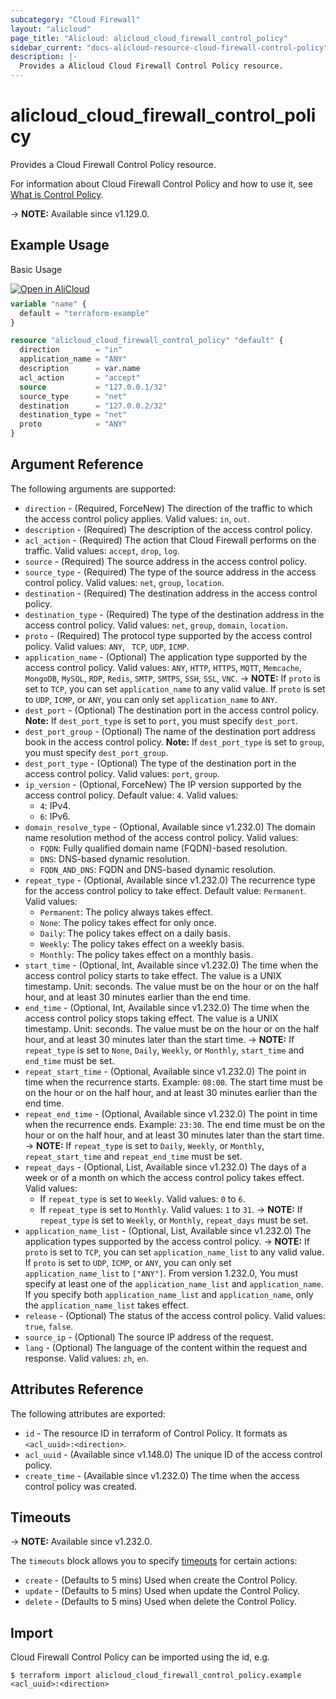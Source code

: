 ```yaml
---
subcategory: "Cloud Firewall"
layout: "alicloud"
page_title: "Alicloud: alicloud_cloud_firewall_control_policy"
sidebar_current: "docs-alicloud-resource-cloud-firewall-control-policy"
description: |-
  Provides a Alicloud Cloud Firewall Control Policy resource.
---
```


# alicloud_cloud_firewall_control_policy

Provides a Cloud Firewall Control Policy resource.

For information about Cloud Firewall Control Policy and how to use it, see [What is Control Policy](https://www.alibabacloud.com/help/doc-detail/138867.htm).

-> **NOTE:** Available since v1.129.0.

## Example Usage

Basic Usage

<div style="display: block;margin-bottom: 40px;"><div class="oics-button" style="float: right;position: absolute;margin-bottom: 10px;">
  <a href="https://api.aliyun.com/terraform?resource=alicloud_cloud_firewall_control_policy&exampleId=9466770b-c784-5cd7-73b1-db97948c811470394f57&activeTab=example&spm=docs.r.cloud_firewall_control_policy.0.9466770bc7&intl_lang=EN_US" target="_blank">
    <img alt="Open in AliCloud" src="https://img.alicdn.com/imgextra/i1/O1CN01hjjqXv1uYUlY56FyX_!!6000000006049-55-tps-254-36.svg" style="max-height: 44px; max-width: 100%;">
  </a>
</div></div>

```terraform
variable "name" {
  default = "terraform-example"
}

resource "alicloud_cloud_firewall_control_policy" "default" {
  direction        = "in"
  application_name = "ANY"
  description      = var.name
  acl_action       = "accept"
  source           = "127.0.0.1/32"
  source_type      = "net"
  destination      = "127.0.0.2/32"
  destination_type = "net"
  proto            = "ANY"
}
```

## Argument Reference

The following arguments are supported:

* `direction` - (Required, ForceNew) The direction of the traffic to which the access control policy applies. Valid values: `in`, `out`.
* `description` - (Required) The description of the access control policy.
* `acl_action` - (Required) The action that Cloud Firewall performs on the traffic. Valid values: `accept`, `drop`, `log`.
* `source` - (Required) The source address in the access control policy.
* `source_type` - (Required) The type of the source address in the access control policy. Valid values: `net`, `group`, `location`.
* `destination` - (Required) The destination address in the access control policy.
* `destination_type` - (Required) The type of the destination address in the access control policy. Valid values: `net`, `group`, `domain`, `location`.
* `proto` - (Required) The protocol type supported by the access control policy. Valid values: `ANY`, ` TCP`, `UDP`, `ICMP`.
* `application_name` - (Optional) The application type supported by the access control policy. Valid values: `ANY`, `HTTP`, `HTTPS`, `MQTT`, `Memcache`, `MongoDB`, `MySQL`, `RDP`, `Redis`, `SMTP`, `SMTPS`, `SSH`, `SSL`, `VNC`.
-> **NOTE:** If `proto` is set to `TCP`, you can set `application_name` to any valid value. If `proto` is set to `UDP`, `ICMP`, or `ANY`, you can only set `application_name` to `ANY`.
* `dest_port` - (Optional) The destination port in the access control policy. **Note:** If `dest_port_type` is set to `port`, you must specify `dest_port`.
* `dest_port_group` - (Optional) The name of the destination port address book in the access control policy. **Note:** If `dest_port_type` is set to `group`, you must specify `dest_port_group`.
* `dest_port_type` - (Optional) The type of the destination port in the access control policy. Valid values: `port`, `group`.
* `ip_version` - (Optional, ForceNew) The IP version supported by the access control policy. Default value: `4`. Valid values:
  - `4`: IPv4.
  - `6`: IPv6.
* `domain_resolve_type` - (Optional, Available since v1.232.0) The domain name resolution method of the access control policy. Valid values:
  - `FQDN`: Fully qualified domain name (FQDN)-based resolution.
  - `DNS`: DNS-based dynamic resolution.
  - `FQDN_AND_DNS`: FQDN and DNS-based dynamic resolution.
* `repeat_type` - (Optional, Available since v1.232.0) The recurrence type for the access control policy to take effect. Default value: `Permanent`. Valid values:
  - `Permanent`: The policy always takes effect.
  - `None`: The policy takes effect for only once.
  - `Daily`: The policy takes effect on a daily basis.
  - `Weekly`: The policy takes effect on a weekly basis.
  - `Monthly`: The policy takes effect on a monthly basis.
* `start_time` - (Optional, Int, Available since v1.232.0) The time when the access control policy starts to take effect. The value is a UNIX timestamp. Unit: seconds. The value must be on the hour or on the half hour, and at least 30 minutes earlier than the end time.
* `end_time` - (Optional, Int, Available since v1.232.0) The time when the access control policy stops taking effect. The value is a UNIX timestamp. Unit: seconds. The value must be on the hour or on the half hour, and at least 30 minutes later than the start time.
-> **NOTE:** If `repeat_type` is set to `None`, `Daily`, `Weekly`, or `Monthly`, `start_time` and `end_time` must be set.
* `repeat_start_time` - (Optional, Available since v1.232.0) The point in time when the recurrence starts. Example: `08:00`. The start time must be on the hour or on the half hour, and at least 30 minutes earlier than the end time.
* `repeat_end_time` - (Optional, Available since v1.232.0) The point in time when the recurrence ends. Example: `23:30`. The end time must be on the hour or on the half hour, and at least 30 minutes later than the start time.
-> **NOTE:** If `repeat_type` is set to `Daily`, `Weekly`, or `Monthly`, `repeat_start_time` and `repeat_end_time` must be set.
* `repeat_days` - (Optional, List, Available since v1.232.0) The days of a week or of a month on which the access control policy takes effect. Valid values:
  - If `repeat_type` is set to `Weekly`. Valid values: `0` to `6`.
  - If `repeat_type` is set to `Monthly`. Valid values: `1` to `31`.
-> **NOTE:** If `repeat_type` is set to `Weekly`, or `Monthly`, `repeat_days` must be set.
* `application_name_list` - (Optional, List, Available since v1.232.0) The application types supported by the access control policy.
-> **NOTE:** If `proto` is set to `TCP`, you can set `application_name_list` to any valid value. If `proto` is set to `UDP`, `ICMP`, or `ANY`, you can only set `application_name_list` to `["ANY"]`. From version 1.232.0, You must specify at least one of the `application_name_list` and `application_name`. If you specify both `application_name_list` and `application_name`, only the `application_name_list` takes effect.
* `release` - (Optional) The status of the access control policy. Valid values: `true`, `false`.
* `source_ip` - (Optional) The source IP address of the request.
* `lang` - (Optional) The language of the content within the request and response. Valid values: `zh`, `en`.

## Attributes Reference

The following attributes are exported:

* `id` - The resource ID in terraform of Control Policy. It formats as `<acl_uuid>:<direction>`.
* `acl_uuid` - (Available since v1.148.0) The unique ID of the access control policy.
* `create_time` - (Available since v1.232.0) The time when the access control policy was created.

## Timeouts

-> **NOTE:** Available since v1.232.0.

The `timeouts` block allows you to specify [timeouts](https://www.terraform.io/docs/configuration-0-11/resources.html#timeouts) for certain actions:

* `create` - (Defaults to 5 mins) Used when create the Control Policy.
* `update` - (Defaults to 5 mins) Used when update the Control Policy.
* `delete` - (Defaults to 5 mins) Used when delete the Control Policy.

## Import

Cloud Firewall Control Policy can be imported using the id, e.g.

```shell
$ terraform import alicloud_cloud_firewall_control_policy.example <acl_uuid>:<direction>
```
